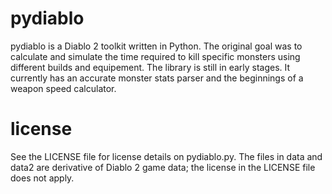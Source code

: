 # pydiablo
pydiablo is a Diablo 2 toolkit written in Python. The original goal was to calculate and simulate the time required to kill specific monsters using different builds and equipement. The library is still in early stages. It currently has an accurate monster stats parser and the beginnings of a weapon speed calculator.

# license
See the LICENSE file for license details on pydiablo.py. The files in data and data2 are derivative of Diablo 2 game data; the license in the LICENSE file does not apply.
